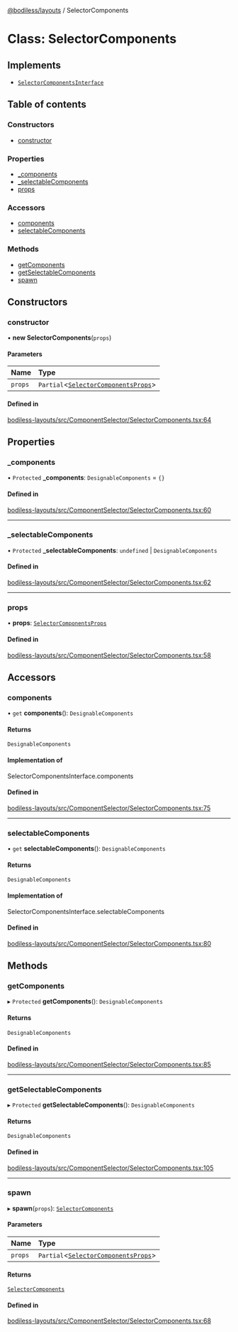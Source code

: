 [@bodiless/layouts](../README.md) / SelectorComponents

# Class: SelectorComponents

## Implements

- [`SelectorComponentsInterface`](../README.md#selectorcomponentsinterface)

## Table of contents

### Constructors

- [constructor](SelectorComponents.md#constructor)

### Properties

- [\_components](SelectorComponents.md#_components)
- [\_selectableComponents](SelectorComponents.md#_selectablecomponents)
- [props](SelectorComponents.md#props)

### Accessors

- [components](SelectorComponents.md#components)
- [selectableComponents](SelectorComponents.md#selectablecomponents)

### Methods

- [getComponents](SelectorComponents.md#getcomponents)
- [getSelectableComponents](SelectorComponents.md#getselectablecomponents)
- [spawn](SelectorComponents.md#spawn)

## Constructors

### constructor

• **new SelectorComponents**(`props`)

#### Parameters

| Name | Type |
| :------ | :------ |
| `props` | `Partial`<[`SelectorComponentsProps`](../README.md#selectorcomponentsprops)\> |

#### Defined in

[bodiless-layouts/src/ComponentSelector/SelectorComponents.tsx:64](https://github.com/johnsonandjohnson/Bodiless-JS/blob/d5e75a60/packages/bodiless-layouts/src/ComponentSelector/SelectorComponents.tsx#L64)

## Properties

### \_components

• `Protected` **\_components**: `DesignableComponents` = `{}`

#### Defined in

[bodiless-layouts/src/ComponentSelector/SelectorComponents.tsx:60](https://github.com/johnsonandjohnson/Bodiless-JS/blob/d5e75a60/packages/bodiless-layouts/src/ComponentSelector/SelectorComponents.tsx#L60)

___

### \_selectableComponents

• `Protected` **\_selectableComponents**: `undefined` \| `DesignableComponents`

#### Defined in

[bodiless-layouts/src/ComponentSelector/SelectorComponents.tsx:62](https://github.com/johnsonandjohnson/Bodiless-JS/blob/d5e75a60/packages/bodiless-layouts/src/ComponentSelector/SelectorComponents.tsx#L62)

___

### props

• **props**: [`SelectorComponentsProps`](../README.md#selectorcomponentsprops)

#### Defined in

[bodiless-layouts/src/ComponentSelector/SelectorComponents.tsx:58](https://github.com/johnsonandjohnson/Bodiless-JS/blob/d5e75a60/packages/bodiless-layouts/src/ComponentSelector/SelectorComponents.tsx#L58)

## Accessors

### components

• `get` **components**(): `DesignableComponents`

#### Returns

`DesignableComponents`

#### Implementation of

SelectorComponentsInterface.components

#### Defined in

[bodiless-layouts/src/ComponentSelector/SelectorComponents.tsx:75](https://github.com/johnsonandjohnson/Bodiless-JS/blob/d5e75a60/packages/bodiless-layouts/src/ComponentSelector/SelectorComponents.tsx#L75)

___

### selectableComponents

• `get` **selectableComponents**(): `DesignableComponents`

#### Returns

`DesignableComponents`

#### Implementation of

SelectorComponentsInterface.selectableComponents

#### Defined in

[bodiless-layouts/src/ComponentSelector/SelectorComponents.tsx:80](https://github.com/johnsonandjohnson/Bodiless-JS/blob/d5e75a60/packages/bodiless-layouts/src/ComponentSelector/SelectorComponents.tsx#L80)

## Methods

### getComponents

▸ `Protected` **getComponents**(): `DesignableComponents`

#### Returns

`DesignableComponents`

#### Defined in

[bodiless-layouts/src/ComponentSelector/SelectorComponents.tsx:85](https://github.com/johnsonandjohnson/Bodiless-JS/blob/d5e75a60/packages/bodiless-layouts/src/ComponentSelector/SelectorComponents.tsx#L85)

___

### getSelectableComponents

▸ `Protected` **getSelectableComponents**(): `DesignableComponents`

#### Returns

`DesignableComponents`

#### Defined in

[bodiless-layouts/src/ComponentSelector/SelectorComponents.tsx:105](https://github.com/johnsonandjohnson/Bodiless-JS/blob/d5e75a60/packages/bodiless-layouts/src/ComponentSelector/SelectorComponents.tsx#L105)

___

### spawn

▸ **spawn**(`props`): [`SelectorComponents`](SelectorComponents.md)

#### Parameters

| Name | Type |
| :------ | :------ |
| `props` | `Partial`<[`SelectorComponentsProps`](../README.md#selectorcomponentsprops)\> |

#### Returns

[`SelectorComponents`](SelectorComponents.md)

#### Defined in

[bodiless-layouts/src/ComponentSelector/SelectorComponents.tsx:68](https://github.com/johnsonandjohnson/Bodiless-JS/blob/d5e75a60/packages/bodiless-layouts/src/ComponentSelector/SelectorComponents.tsx#L68)
